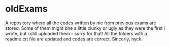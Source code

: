 # oldExams
A repository where all the codes written by me from previous exams are stored. 
Some of them might bhe a little clunky or ugly as they were the first i wrote, but i still uploaded them - sorry for that!
All the folders with a readme.txt file are updated and codes are correct.
Sincerly,
  nyck.
